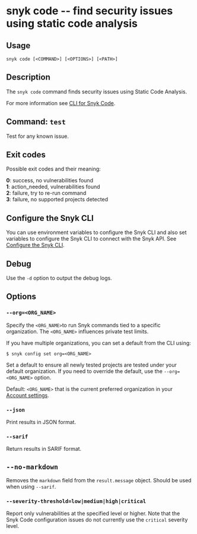 # snyk code -- find security issues using static code analysis

## Usage

`snyk code [<COMMAND>] [<OPTIONS>] [<PATH>]`

## Description

The `snyk code` command finds security issues using Static Code Analysis.

For more information see [CLI for Snyk Code](https://docs.snyk.io/snyk-code/cli-for-snyk-code).

## Command: `test`

Test for any known issue.

## Exit codes

Possible exit codes and their meaning:

**0**: success, no vulnerabilities found<br />
**1**: action_needed, vulnerabilities found<br />
**2**: failure, try to re-run command<br />
**3**: failure, no supported projects detected<br />

## Configure the Snyk CLI

You can use environment variables to configure the Snyk CLI and also set variables to configure the Snyk CLI to connect with the Snyk API. See [Configure the Snyk CLI](https://docs.snyk.io/features/snyk-cli/configure-the-snyk-cli).

## Debug

Use the `-d` option to output the debug logs.

## Options

### `--org=<ORG_NAME>`

Specify the `<ORG_NAME>`to run Snyk commands tied to a specific organization. The `<ORG_NAME>` influences private test limits.

If you have multiple organizations, you can set a default from the CLI using:

`$ snyk config set org=<ORG_NAME>`

Set a default to ensure all newly tested projects are tested under your default organization. If you need to override the default, use the `--org=<ORG_NAME>` option.

Default: `<ORG_NAME>` that is the current preferred organization in your [Account settings](https://app.snyk.io/account).

### `--json`

Print results in JSON format.

### `--sarif`

Return results in SARIF format.

## `--no-markdown`

Removes the `markdown` field from the `result.message` object. Should be used when using `--sarif`.

### `--severity-threshold=low|medium|high|critical`

Report only vulnerabilities at the specified level or higher. Note that the Snyk Code configuration issues do not currently use the `critical` severity level.
